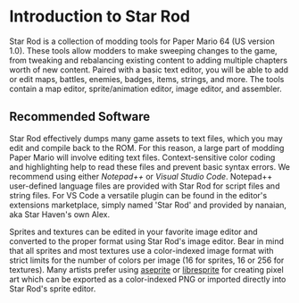 # Introduction to Star Rod

Star Rod is a collection of modding tools for Paper Mario 64 (US version 1.0). These tools allow modders to make sweeping changes to the game, from tweaking and rebalancing existing content to adding multiple chapters worth of new content. Paired with a basic text editor, you will be able to add or edit maps, battles, enemies, badges, items, strings, and more. The tools contain a map editor, sprite/animation editor, image editor, and assembler.

## Recommended Software

Star Rod effectively dumps many game assets to text files, which you may edit and compile back to the ROM. For this reason, a large part of modding Paper Mario will involve editing text files. Context-sensitive color coding and highlighting help to read these files and prevent basic syntax errors. We recommend using either *Notepad++* or *Visual Studio Code*. Notepad++ user-defined language files are provided with Star Rod for script files and string files. For VS Code a versatile plugin can be found in the editor's extensions marketplace, simply named 'Star Rod' and provided by nanaian, aka Star Haven's own Alex.

Sprites and textures can be edited in your favorite image editor and converted to the proper format using Star Rod's image editor. Bear in mind that all sprites and most textures use a color-indexed image format with strict limits for the number of colors per image (16 for sprites, 16 or 256 for textures). Many artists prefer using [aseprite](https://www.aseprite.org/) or [libresprite](https://github.com/LibreSprite/LibreSprite) for creating pixel art which can be exported as a color-indexed PNG or imported directly into Star Rod's sprite editor.
